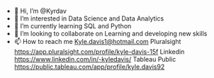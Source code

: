 - 👋 Hi, I’m @Kyrdav
- 👀 I’m interested in Data Science and Data Analytics
- 🌱 I’m currently learning SQL and Python
- 💞️ I’m looking to collaborate on Learning and developing new skills
- 📫 How to reach me Kyle.davis1@hotmail.com
Pluralsight https://app.pluralsight.com/profile/kyle-davis-15f
Linkedin https://www.linkedin.com/in/-kyledavis/
Tableau Public https://public.tableau.com/app/profile/kyle.davis92
